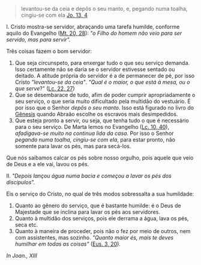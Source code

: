 
> levantou-se da ceia e depôs o seu manto, e, pegando numa toalha, cingiu-se com ela
[Jo. 13, 4](https://vulgata.online/bible/Jo.13?ed=MS&vfn=MS.Jo.13.4:vs)

I.  Cristo mostra-se servidor, abraçando uma tarefa humilde, conforme aquilo do Evangelho ([Mt. 20, 28](https://vulgata.online/bible/Mt.20?ed=MS&vfn=MS.Mt.20.28:vs)): *"o Filho do homem não veio para ser servido, mas para servir".*

Três coisas fazem o bom servidor:

1. Que seja circunspeto, para enxergar tudo o que seu serviço demanda. Isso certamente não se daria se o servidor estivesse sentado ou deitado. A atitude própria do servidor é a de permanecer de pé, por isso Cristo *"levantou-se da ceia"*. *"Qual é o maior, o que está à mesa, ou o que serve*?" ([Lc. 22, 27](https://vulgata.online/bible/Lc.22?ed=MS&vfn=MS.Lc.22.27:vs))
2. Que se desembarace de tudo, afim de poder cumprir apropriadamente o seu serviço, o que seria muito dificultado pela multidão do vestuário. É por isso que o Senhor *depôs o seu manto*. Isso está figurado no livro do [Gênesis](https://vulgata.online/bible/Gn.17?ed=MS) quando Abraão escolhe os escravos mais desimpedidos.
3. Que esteja pronto a servir, ou seja, que tenha tudo o que é necessário para o seu serviço. De Marta lemos no Evangelho ([Lc. 10, 40](https://vulgata.online/bible/Lc.10?ed=MS&vfn=MS.Lc.10.40:vs)), *afadigava-se muito na continua lida da casa.* Por isso o Senhor *pegando numa toalha, cingiu-se com ela*, para estar pronto, não somente para lavar os pés, mas para secá-los.

Que nós saibamos calcar os pés sobre nosso orgulho, pois aquele que veio de Deus e a ele vai, lavou os pés.

II. *"Depois lançou água numa bacia e começou a lavar os pés dos discípulos".*

Eis o serviço do Cristo, no qual de três modos sobressalta a sua humildade: 
1. Quanto ao gênero do serviço, que é bastante humilde: é o Deus de Majestade que se inclina para lavar os pés aos servidores.
2. Quanto à multidão dos serviços, pois ele derrama a água, lava os pés, seca etc.
3. Quanto à maneira de proceder, pois não o fez por meio de outros, nem com assistentes, mas sozinho. *"Quanto maior és, mais te deves humilhar em todas as coisas"* ([Eus. 3, 20](https://vulgata.online/bible/Eus.3?ed=MS&vfn=MS.Eus.3.20:vs)).

*In Joan., XIII*

